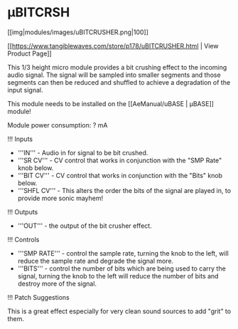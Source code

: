 # µBITCRSH
[[img|modules/images/uBITCRUSHER.png|100]]

[[https://www.tangiblewaves.com/store/p178/uBITCRUSHER.html  | View Product Page]]

This 1/3 height micro module provides a bit crushing effect to the incoming audio signal. The signal will be sampled into smaller segments and those segments can then be reduced and shuffled to achieve a degradation of the input signal.

This module needs to be installed on the [[AeManual/uBASE | µBASE]] module!

Module power consumption: ? mA

!!! Inputs

* '''IN''' - Audio in for signal to be bit crushed.
* '''SR CV''' - CV control that works in conjunction with the "SMP Rate" knob below.
* '''BIT CV''' - CV control that works in conjunction with the "Bits" knob below.
* '''SHFL CV''' -  This alters the order the bits of the signal are played in, to provide more sonic mayhem!

!!! Outputs

* '''OUT''' - the output of the bit crusher effect.

!!! Controls

* '''SMP RATE''' - control the sample rate, turning the knob to the left, will reduce the sample rate and degrade the signal more.
* '''BITS''' - control the number of bits which are being used to carry the signal, turning the knob to the left will reduce the number of bits and destroy more of the signal.

!!! Patch Suggestions

This is a great effect especially for very clean sound sources to add "grit" to them.
